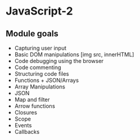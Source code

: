 # JavaScript-2

## Module goals

- Capturing user input
- Basic DOM manipulations [img src, innerHTML]
- Code debugging using the browser
- Code commenting
- Structuring code files
- Functions + JSON/Arrays
- Array Manipulations
- JSON
- Map and filter
- Arrow functions
- Closures
- Scope
- Events
- Callbacks
